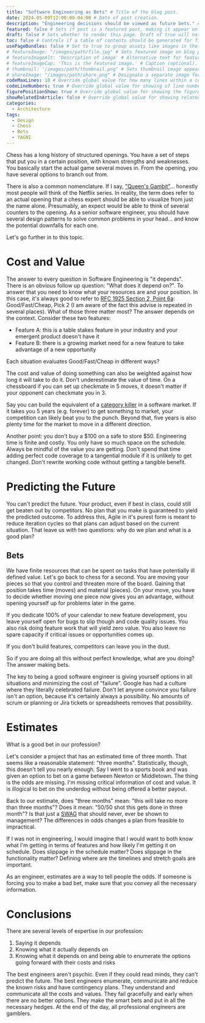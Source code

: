 ```yaml
---
title: "Software Engineering as Bets" # Title of the blog post.
date: 2024-05-09T12:00:00-04:00 # Date of post creation.
description: "Engineering decisions should be viewed as future bets." # Description used for search engine.
featured: false # Sets if post is a featured post, making it appear on the sidebar. A featured post won't be listed on the sidebar if it's the current page
draft: false # Sets whether to render this page. Draft of true will not be rendered.
toc: false # Controls if a table of contents should be generated for first-level links automatically.
usePageBundles: false # Set to true to group assets like images in the same folder as this post.
# featureImage: "/images/path/file.jpg" # Sets featured image on blog post.
# featureImageAlt: 'Description of image' # Alternative text for featured image.
# featureImageCap: 'This is the featured image.' # Caption (optional).
# thumbnail: "/images/path/thumbnail.png" # Sets thumbnail image appearing inside card on homepage.
# shareImage: "/images/path/share.png" # Designate a separate image for social media sharing.
codeMaxLines: 10 # Override global value for how many lines within a code block before auto-collapsing.
codeLineNumbers: true # Override global value for showing of line numbers within code block.
figurePositionShow: true # Override global value for showing the figure label.
showRelatedInArticle: false # Override global value for showing related posts in this series at the end of the content.
categories:
  - Architecture
tags:
  - Design
  - Chess
  - Bets
  - YAGNI
---
```


Chess has a long history of structured openings.  You have a set of steps that put you in a certain position, with known strengths and weaknesses.  You basically start the actual game several moves in.  From the opening, you have several options to branch out from.  

There is also a common nomenclature.  If I say, ["Queen's Gambit"](https://en.wikipedia.org/wiki/Queen%27s_Gambit)... honestly most people will think of the Netflix series.  In reality, the term does refer to an actual opening that a chess expert should be able to visualize from just the name alone.  Presumably, an expect would be able to think of several counters to the opening.  As a senior software engineer, you should have several design patterns to solve common problems in your head... and know the potential downfalls for each one.  

Let's go further in to this topic.

# Cost and Value

The answer to every question in Software Engineering is "it depends".  There is an obvious follow up question: "What does it depend on?".  To answer that you need to know what  your resources are and your position.  In this case, it's always good to refer to [RFC 1925 Section 2, Point 6a](https://datatracker.ietf.org/doc/html/rfc1925#section-2): Good/Fast/Cheap, Pick 2 (I am aware of the fact this advise is repeated in several places).  What of those three matter most?  The answer depends on the context.  Consider these two features:
- Feature A: this is a table stakes feature in your industry and your emergent product doesn't have it
- Feature B: there is a growing market need for a new feature to take advantage of a new opportunity

Each situation evaluates Good/Fast/Cheap in different ways?

The cost and value of doing something can also be weighted against how long it will take to do it.  Don't underestimate the value of time.  On a chessboard if you can set up checkmate in 5 moves, it doesn't matter if your opponent can checkmate you in 3.

Say you can build the equivalent of a [category killer](https://en.wikipedia.org/wiki/Category_killer) in a software market.  If it takes you 5 years (e.g. forever) to get something to market, your competition can likely beat you to the punch.  Beyond that, five years is also plenty time for the market to move in a different direction.

Another point: you don't buy a $100 on a safe to store $50.  Engineering time is finite and costly.  You only have so much space on the schedule.  Always be mindful of the value you are getting.  Don't spend that time adding perfect code coverage to a tangential module if it is unlikely to get changed.  Don't rewrite working code without getting a tangible benefit.

# Predicting the Future

You can't predict the future.  Your product, even if best in class, could still get beaten out by competitors.  No plan that you make is guaranteed to yield the predicted outcome.  To address this, Agile in it's purest form is meant to reduce iteration cycles so that plans can adjust based on the current situation.  That leave us with two questions: why do we plan and what is a good plan?

## Bets

We have finite resources that can be spent on tasks that have potentially ill defined value.  Let's go back to chess for a second.  You are moving your pieces so that you control and threaten more of the board.  Gaining that position takes time (moves) and material (pieces).  On your move, you have to decide whether moving one piece _now_ gives you an advantage, without opening yourself up for problems later in the game.

If you dedicate 100% of your calendar to new feature development, you leave yourself open for bugs to slip though and code quality issues.  You also risk doing feature work that will yield zero value.  You also leave no spare capacity if critical issues or opportunities comes up.  

If you don't build features, competitors can leave you in the dust.

So if you are doing all this without perfect knowledge, what are you doing?  The answer making bets.

The key to being a good software engineer is giving yourself options in all situations and minimizing the cost of "failure".  Google has had a culture where they literally celebrated failure.  Don't let anyone convince you failure isn't an option, because it's certainly always a possibility.  No amounts of scrum or planning or Jira tickets or spreadsheets removes that possibility.

# Estimates

What is a good bet in our profession?

Let's consider a project that has an estimated time of three month.  That seems like a reasonable statement: "three months".  Statistically, though, this doesn't tell you nearly enough.  Say I went to a sports book and was given an option to bet on a game between Newton or Middletown.  The thing is the odds are missing.  I'm missing critical information of cost and value.  It is illogical to bet on the underdog without being offered a better payout.

Back to our estimate, does "three months" mean: "this will take no more than three months"?  Does it mean: "50/50 shot this gets done in three month"?  Is that just a [SWAG](https://en.wikipedia.org/wiki/Scientific_wild-ass_guess) that should never, ever be shown to management?  The differences in odds changes a plan from feasible to impractical.

If I was not in engineering, I would imagine that I would want to both know what I'm getting in terms of features and how likely I'm getting it on schedule.  Does slippage in the schedule matter?  Does slippage in the functionality matter?  Defining where are the timelines and stretch goals are important.

As an engineer, estimates are a way to tell people the odds.  If someone is forcing you to make a bad bet, make sure that you convey all the necessary information.

# Conclusions

There are several levels of expertise in our profession:
1) Saying it depends
1) Knowing what it actually depends on
1) Knowing what it depends on and being able to enumerate the options going forward with their costs and risks

The best engineers aren't psychic.  Even if they could read minds, they can't predict the future.  The best engineers enumerate, communicate and reduce the known risks and have contingency plans.  They understand and communicate all the costs and values.  They fail gracefully and early when there are no better options.  They make the smart bets and put in all the necessary hedges.  At the end of the day, all professional engineers are gamblers.
